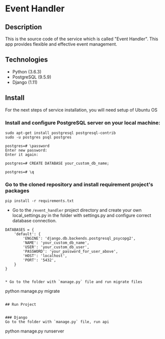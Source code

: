 # Event Handler

## Description
This is the source code of the service which is called "Event Handler". This app provides flexible and effective event management.

## Technologies
* Python (3.6.3)
* PostgreSQL (9.5.9)
* Django (1.11)

## Install
For the next steps of service installation, you will need setup of Ubuntu OS

### Install and configure PostgreSQL server on your local machine:
```
sudo apt-get install postgresql postgresql-contrib
sudo -u postgres psql postgres

postgres=# \password
Enter new password:
Enter it again:

postgres=# CREATE DATABASE your_custom_db_name;

postgres=# \q
```


### Go to the cloned repository and install requirement project's packages
```
pip install -r requirements.txt
```

* Go to the `/event_handler` project directory and create your own local_settings.py in the folder with settings.py and configure correct database connection.
```
DATABASES = {
    'default': {
        'ENGINE': 'django.db.backends.postgresql_psycopg2',
        'NAME': 'your_custom_db_name',
        'USER': 'your_custom_db_user',
        'PASSWORD': 'your_password_for_user_above',
        'HOST': 'localhost',
        'PORT': '5432',
    }
}


* Go to the folder with `manage.py` file and run migrate files
```
python manage.py migrate
```

## Run Project


### Django
Go to the folder with `manage.py` file, run api
```
python manage.py runserver
```
